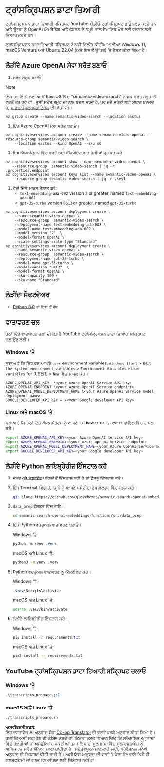 <!--
CO_OP_TRANSLATOR_METADATA:
{
  "original_hash": "0d69f2d5814a698d3de5d0235940b5ae",
  "translation_date": "2025-05-19T18:49:21+00:00",
  "source_file": "08-building-search-applications/scripts/README.md",
  "language_code": "pa"
}
-->
# ਟ੍ਰਾਂਸਕ੍ਰਿਪਸ਼ਨ ਡਾਟਾ ਤਿਆਰੀ

ਟ੍ਰਾਂਸਕ੍ਰਿਪਸ਼ਨ ਡਾਟਾ ਤਿਆਰੀ ਸਕ੍ਰਿਪਟ YouTube ਵੀਡੀਓ ਟ੍ਰਾਂਸਕ੍ਰਿਪਟ ਡਾਊਨਲੋਡ ਕਰਦੇ ਹਨ ਅਤੇ ਉਨ੍ਹਾਂ ਨੂੰ OpenAI ਐਮਬੈਡਿੰਗ ਅਤੇ ਫੰਕਸ਼ਨ ਦੇ ਨਮੂਨੇ ਨਾਲ ਸੈਮਾਂਟਿਕ ਖੋਜ ਲਈ ਵਰਤਣ ਲਈ ਤਿਆਰ ਕਰਦੇ ਹਨ।

ਟ੍ਰਾਂਸਕ੍ਰਿਪਸ਼ਨ ਡਾਟਾ ਤਿਆਰੀ ਸਕ੍ਰਿਪਟ ਨੂੰ ਨਵੀਂ ਰਿਲੀਜ਼ ਕੀਤੀਆਂ ਗਈਆਂ Windows 11, macOS Ventura ਅਤੇ Ubuntu 22.04 (ਅਤੇ ਇਸ ਤੋਂ ਉੱਪਰ) 'ਤੇ ਟੈਸਟ ਕੀਤਾ ਗਿਆ ਹੈ।

## ਲੋੜੀਂਦੇ Azure OpenAI ਸੇਵਾ ਸਰੋਤ ਬਣਾਓ

1. ਸਰੋਤ ਸਮੂਹ ਬਣਾਓ

> [!NOTE]
> ਇਸ ਹਦਾਇਤਾਂ ਲਈ ਅਸੀਂ East US ਵਿੱਚ "semantic-video-search" ਨਾਮਕ ਸਰੋਤ ਸਮੂਹ ਦੀ ਵਰਤੋਂ ਕਰ ਰਹੇ ਹਾਂ।
> ਤੁਸੀਂ ਸਰੋਤ ਸਮੂਹ ਦਾ ਨਾਮ ਬਦਲ ਸਕਦੇ ਹੋ, ਪਰ ਜਦੋਂ ਸਰੋਤਾਂ ਲਈ ਸਥਾਨ ਬਦਲਦੇ ਹੋ, 
> [ਮਾਡਲ ਉਪਲਬਧਤਾ ਟੇਬਲ](https://aka.ms/oai/models?WT.mc_id=academic-105485-koreyst) ਦੀ ਜਾਂਚ ਕਰੋ।

```console
az group create --name semantic-video-search --location eastus
```

1. ਇੱਕ Azure OpenAI ਸੇਵਾ ਸਰੋਤ ਬਣਾਓ।

```console
az cognitiveservices account create --name semantic-video-openai --resource-group semantic-video-search \
    --location eastus --kind OpenAI --sku s0
```

1. ਇਸ ਐਪਲੀਕੇਸ਼ਨ ਵਿੱਚ ਵਰਤੋਂ ਲਈ ਐਂਡਪੌਇੰਟ ਅਤੇ ਕੁੰਜੀਆਂ ਪ੍ਰਾਪਤ ਕਰੋ

```console
az cognitiveservices account show --name semantic-video-openai \
   --resource-group  semantic-video-search | jq -r .properties.endpoint
az cognitiveservices account keys list --name semantic-video-openai \
   --resource-group semantic-video-search | jq -r .key1
```

1. ਹੇਠਾਂ ਦਿੱਤੇ ਮਾਡਲ ਤੈਨਾਤ ਕਰੋ:
   - `text-embedding-ada-002` version `2` or greater, named `text-embedding-ada-002`
   - `gpt-35-turbo` version `0613` or greater, named `gpt-35-turbo`

```console
az cognitiveservices account deployment create \
    --name semantic-video-openai \
    --resource-group  semantic-video-search \
    --deployment-name text-embedding-ada-002 \
    --model-name text-embedding-ada-002 \
    --model-version "2"  \
    --model-format OpenAI \
    --scale-settings-scale-type "Standard"
az cognitiveservices account deployment create \
    --name semantic-video-openai \
    --resource-group  semantic-video-search \
    --deployment-name gpt-35-turbo \
    --model-name gpt-35-turbo \
    --model-version "0613"  \
    --model-format OpenAI \
    --sku-capacity 100 \
    --sku-name "Standard"
```

## ਲੋੜੀਂਦਾ ਸੌਫਟਵੇਅਰ

- [Python 3.9](https://www.python.org/downloads/?WT.mc_id=academic-105485-koreyst) ਜਾਂ ਇਸ ਤੋਂ ਵੱਧ

## ਵਾਤਾਵਰਣ ਚਲ

ਹੇਠਾਂ ਦਿੱਤੇ ਵਾਤਾਵਰਣ ਚਲਾਂ ਦੀ ਲੋੜ ਹੈ YouTube ਟ੍ਰਾਂਸਕ੍ਰਿਪਸ਼ਨ ਡਾਟਾ ਤਿਆਰੀ ਸਕ੍ਰਿਪਟ ਚਲਾਉਣ ਲਈ।

### Windows 'ਤੇ

ਸੁਝਾਅ ਹੈ ਕਿ ਇਹ ਚਲ ਆਪਣੇ `user` environment variables.
`Windows Start` > `Edit the system environment variables` > `Environment Variables` > `User variables` for [USER] > `New` ਵਿੱਚ ਸ਼ਾਮਲ ਕਰੋ।

```text
AZURE_OPENAI_API_KEY  \<your Azure OpenAI Service API key>
AZURE_OPENAI_ENDPOINT \<your Azure OpenAI Service endpoint>
AZURE_OPENAI_MODEL_DEPLOYMENT_NAME \<your Azure OpenAI Service model deployment name>
GOOGLE_DEVELOPER_API_KEY = \<your Google developer API key>
```

### Linux ਅਤੇ macOS 'ਤੇ

ਸੁਝਾਅ ਹੈ ਕਿ ਹੇਠਾਂ ਦਿੱਤੇ ਐਕਸਪੋਰਟਸ ਨੂੰ ਆਪਣੇ `~/.bashrc` or `~/.zshrc` ਫਾਇਲ ਵਿੱਚ ਸ਼ਾਮਲ ਕਰੋ।

```bash
export AZURE_OPENAI_API_KEY=<your Azure OpenAI Service API key>
export AZURE_OPENAI_ENDPOINT=<your Azure OpenAI Service endpoint>
export AZURE_OPENAI_MODEL_DEPLOYMENT_NAME=<your Azure OpenAI Service model deployment name>
export GOOGLE_DEVELOPER_API_KEY=<your Google developer API key>
```

## ਲੋੜੀਂਦੇ Python ਲਾਇਬ੍ਰੇਰੀਜ਼ ਇੰਸਟਾਲ ਕਰੋ

1. ਜੇਕਰ [git ਕਲਾਇੰਟ](https://git-scm.com/downloads?WT.mc_id=academic-105485-koreyst) ਪਹਿਲਾਂ ਤੋਂ ਇੰਸਟਾਲ ਨਹੀਂ ਹੈ ਤਾਂ ਉਸਨੂੰ ਇੰਸਟਾਲ ਕਰੋ।
1. ਇੱਕ `Terminal` ਵਿੰਡੋ ਤੋਂ, ਨਮੂਨੇ ਨੂੰ ਆਪਣੇ ਪਸੰਦੀਦਾ ਰੇਪੋ ਫੋਲਡਰ ਵਿੱਚ ਕਲੋਨ ਕਰੋ।

    ```bash
    git clone https://github.com/gloveboxes/semanic-search-openai-embeddings-functions.git
    ```

1. `data_prep` ਫੋਲਡਰ ਵਿੱਚ ਜਾਓ।

   ```bash
   cd semanic-search-openai-embeddings-functions/src/data_prep
   ```

1. ਇੱਕ Python ਵਰਚੁਅਲ ਵਾਤਾਵਰਣ ਬਣਾਓ।

    Windows 'ਤੇ:

    ```powershell
    python -m venv .venv
    ```

    macOS ਅਤੇ Linux 'ਤੇ:

    ```bash
    python3 -m venv .venv
    ```

1. Python ਵਰਚੁਅਲ ਵਾਤਾਵਰਣ ਨੂੰ ਐਕਟੀਵੇਟ ਕਰੋ।

   Windows 'ਤੇ:

   ```powershell
   .venv\Scripts\activate
   ```

   macOS ਅਤੇ Linux 'ਤੇ:

   ```bash
   source .venv/bin/activate
   ```

1. ਲੋੜੀਂਦੇ ਲਾਇਬ੍ਰੇਰੀਜ਼ ਇੰਸਟਾਲ ਕਰੋ।

   Windows 'ਤੇ:

   ```powershell
   pip install -r requirements.txt
   ```

   macOS ਅਤੇ Linux 'ਤੇ:

   ```bash
   pip3 install -r requirements.txt
   ```

## YouTube ਟ੍ਰਾਂਸਕ੍ਰਿਪਸ਼ਨ ਡਾਟਾ ਤਿਆਰੀ ਸਕ੍ਰਿਪਟ ਚਲਾਓ

### Windows 'ਤੇ

```powershell
.\transcripts_prepare.ps1
```

### macOS ਅਤੇ Linux 'ਤੇ

```bash
./transcripts_prepare.sh
```

**ਅਸਵੀਕਰਤੀਕਰਨ**:  
ਇਹ ਦਸਤਾਵੇਜ਼ AI ਅਨੁਵਾਦ ਸੇਵਾ [Co-op Translator](https://github.com/Azure/co-op-translator) ਦੀ ਵਰਤੋਂ ਕਰਕੇ ਅਨੁਵਾਦ ਕੀਤਾ ਗਿਆ ਹੈ। ਹਾਲਾਂਕਿ ਅਸੀਂ ਸਹੀ ਹੋਣ ਦੀ ਕੋਸ਼ਿਸ਼ ਕਰਦੇ ਹਾਂ, ਕਿਰਪਾ ਕਰਕੇ ਧਿਆਨ ਦਿਓ ਕਿ ਸਵੈਚਾਲਿਤ ਅਨੁਵਾਦਾਂ ਵਿੱਚ ਗਲਤੀਆਂ ਜਾਂ ਅਸੁੱਛੀਆਂ ਹੋ ਸਕਦੀਆਂ ਹਨ। ਇਸ ਦੀ ਮੂਲ ਭਾਸ਼ਾ ਵਿੱਚ ਮੂਲ ਦਸਤਾਵੇਜ਼ ਨੂੰ ਅਧਿਕਾਰਤ ਸਰੋਤ ਮੰਨਿਆ ਜਾਣਾ ਚਾਹੀਦਾ ਹੈ। ਮਹੱਤਵਪੂਰਨ ਜਾਣਕਾਰੀ ਲਈ, ਪ੍ਰੋਫੈਸ਼ਨਲ ਮਨੁੱਖੀ ਅਨੁਵਾਦ ਦੀ ਸਿਫਾਰਸ਼ ਕੀਤੀ ਜਾਂਦੀ ਹੈ। ਅਸੀਂ ਇਸ ਅਨੁਵਾਦ ਦੀ ਵਰਤੋਂ ਤੋਂ ਪੈਦਾ ਹੋਣ ਵਾਲੇ ਕਿਸੇ ਵੀ ਗਲਤਫਹਿਮੀ ਜਾਂ ਗਲਤ ਵਿਆਖਿਆ ਲਈ ਜ਼ਿੰਮੇਵਾਰ ਨਹੀਂ ਹਾਂ।